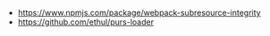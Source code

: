 * https://www.npmjs.com/package/webpack-subresource-integrity
* https://github.com/ethul/purs-loader
